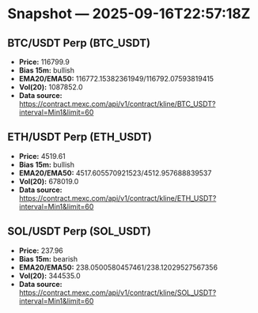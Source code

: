# Snapshot — 2025-09-16T22:57:18Z

## BTC/USDT Perp (BTC_USDT)
- **Price:** 116799.9
- **Bias 15m:** bullish
- **EMA20/EMA50:** 116772.15382361949/116792.07593819415
- **Vol(20):** 1087852.0
- **Data source:** https://contract.mexc.com/api/v1/contract/kline/BTC_USDT?interval=Min1&limit=60

## ETH/USDT Perp (ETH_USDT)
- **Price:** 4519.61
- **Bias 15m:** bullish
- **EMA20/EMA50:** 4517.605570921523/4512.957688839537
- **Vol(20):** 678019.0
- **Data source:** https://contract.mexc.com/api/v1/contract/kline/ETH_USDT?interval=Min1&limit=60

## SOL/USDT Perp (SOL_USDT)
- **Price:** 237.96
- **Bias 15m:** bearish
- **EMA20/EMA50:** 238.0500580457461/238.12029527567356
- **Vol(20):** 344535.0
- **Data source:** https://contract.mexc.com/api/v1/contract/kline/SOL_USDT?interval=Min1&limit=60
